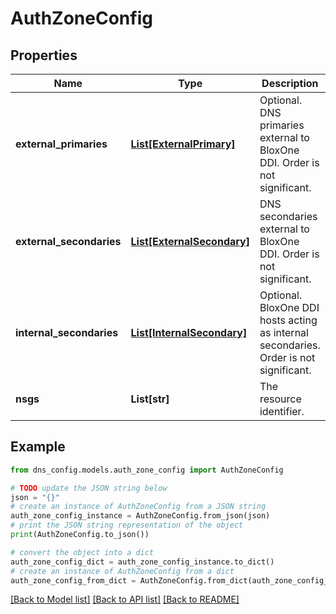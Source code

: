 # AuthZoneConfig


## Properties

Name | Type | Description | Notes
------------ | ------------- | ------------- | -------------
**external_primaries** | [**List[ExternalPrimary]**](ExternalPrimary.md) | Optional. DNS primaries external to BloxOne DDI. Order is not significant. | [optional] 
**external_secondaries** | [**List[ExternalSecondary]**](ExternalSecondary.md) | DNS secondaries external to BloxOne DDI. Order is not significant. | [optional] 
**internal_secondaries** | [**List[InternalSecondary]**](InternalSecondary.md) | Optional. BloxOne DDI hosts acting as internal secondaries. Order is not significant. | [optional] 
**nsgs** | **List[str]** | The resource identifier. | [optional] 

## Example

```python
from dns_config.models.auth_zone_config import AuthZoneConfig

# TODO update the JSON string below
json = "{}"
# create an instance of AuthZoneConfig from a JSON string
auth_zone_config_instance = AuthZoneConfig.from_json(json)
# print the JSON string representation of the object
print(AuthZoneConfig.to_json())

# convert the object into a dict
auth_zone_config_dict = auth_zone_config_instance.to_dict()
# create an instance of AuthZoneConfig from a dict
auth_zone_config_from_dict = AuthZoneConfig.from_dict(auth_zone_config_dict)
```
[[Back to Model list]](../README.md#documentation-for-models) [[Back to API list]](../README.md#documentation-for-api-endpoints) [[Back to README]](../README.md)


